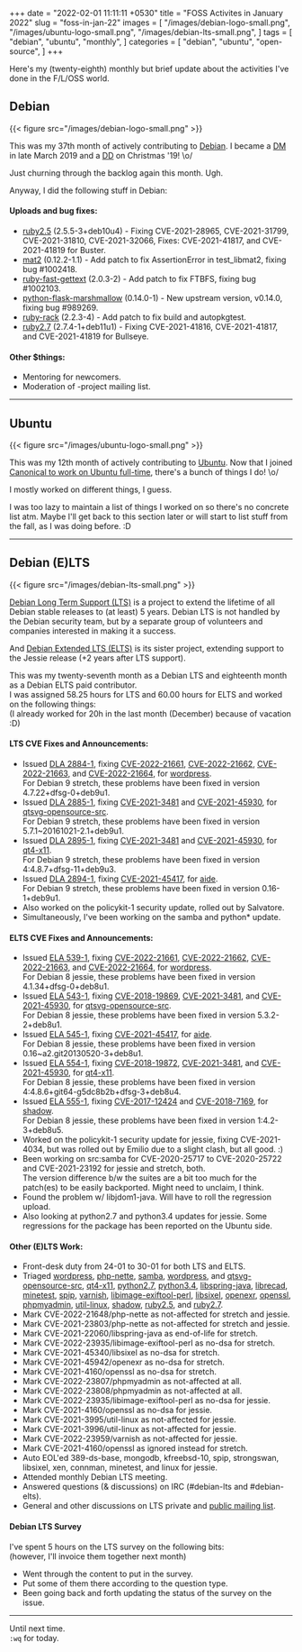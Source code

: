 +++
date = "2022-02-01 11:11:11 +0530"
title = "FOSS Activites in January 2022"
slug = "foss-in-jan-22"
images = [
    "/images/debian-logo-small.png",
    "/images/ubuntu-logo-small.png",
    "/images/debian-lts-small.png",
]
tags = [
    "debian",
    "ubuntu",
    "monthly",
]
categories = [
    "debian",
    "ubuntu",
    "open-source",
]
+++

Here's my (twenty-eighth) monthly but brief update about the activities I've done in the F/L/OSS world.

## Debian
{{< figure src="/images/debian-logo-small.png" >}}

This was my 37th month of actively contributing to [Debian](https://www.debian.org/).
I became a [DM](https://wiki.debian.org/DebianMaintainer) in late March 2019 and a [DD](https://wiki.debian.org/DebianDeveloper) on Christmas '19! \o/

Just churning through the backlog again this month. Ugh.

Anyway, I did the following stuff in Debian:

#### Uploads and bug fixes:

- [ruby2.5](https://tracker.debian.org/pkg/ruby2.5) (2.5.5-3+deb10u4) - Fixing CVE-2021-28965, CVE-2021-31799, CVE-2021-31810, CVE-2021-32066, Fixes: CVE-2021-41817, and CVE-2021-41819 for Buster.
- [mat2](https://tracker.debian.org/pkg/mat2) (0.12.2-1.1) - Add patch to fix AssertionError in test_libmat2, fixing bug #1002418.
- [ruby-fast-gettext](https://tracker.debian.org/pkg/ruby-fast-gettext) (2.0.3-2) - Add patch to fix FTBFS, fixing bug #1002103.
- [python-flask-marshmallow](https://tracker.debian.org/pkg/python-flask-marshmallow) (0.14.0-1) - New upstream version, v0.14.0, fixing bug #989269.
- [ruby-rack](https://tracker.debian.org/pkg/ruby-rack) (2.2.3-4) - Add patch to fix build and autopkgtest.
- [ruby2.7](https://tracker.debian.org/pkg/ruby2.7) (2.7.4-1+deb11u1) - Fixing CVE-2021-41816, CVE-2021-41817, and CVE-2021-41819 for Bullseye.

#### Other $things:

- Mentoring for newcomers.
- Moderation of -project mailing list.

---

## Ubuntu
{{< figure src="/images/ubuntu-logo-small.png" >}}

This was my 12th month of actively contributing to [Ubuntu](https://ubuntu.com/about).
Now that I joined [Canonical to work on Ubuntu full-time](https://utkarsh2102.com/posts/hello-canonical/), there's a bunch of things I do! \o/

I mostly worked on different things, I guess.

I was too lazy to maintain a list of things I worked on so there's
no concrete list atm. Maybe I'll get back to this section later or
will start to list stuff from the fall, as I was doing before. :D

---

## Debian (E)LTS
{{< figure src="/images/debian-lts-small.png" >}}

[Debian Long Term Support (LTS)](https://www.freexian.com/en/services/debian-lts.html) is a project to extend the lifetime of all Debian stable releases to (at least) 5 years. Debian LTS is not handled by the Debian security team, but by a separate group of volunteers and companies interested in making it a success.  

And [Debian Extended LTS (ELTS)](https://deb.freexian.com/extended-lts) is its sister project, extending support to the Jessie release (+2 years after LTS support).

This was my twenty-seventh month as a Debian LTS and eighteenth month as a Debian ELTS paid contributor.  
I was assigned 58.25 hours for LTS and 60.00 hours for ELTS and worked on the following things:  
(I already worked for 20h in the last month (December) because of vacation :D)

#### LTS CVE Fixes and Announcements:

- Issued [DLA 2884-1](), fixing [CVE-2022-21661](https://security-tracker.debian.org/tracker/CVE-2022-21661), [CVE-2022-21662](https://security-tracker.debian.org/tracker/CVE-2022-21662), [CVE-2022-21663](https://security-tracker.debian.org/tracker/CVE-2022-21663), and [CVE-2022-21664](https://security-tracker.debian.org/tracker/CVE-2022-21664), for [wordpress](https://tracker.debian.org/pkg/wordpress).  
  For Debian 9 stretch, these problems have been fixed in version 4.7.22+dfsg-0+deb9u1.
- Issued [DLA 2885-1](), fixing [CVE-2021-3481](https://security-tracker.debian.org/tracker/CVE-2021-3481) and [CVE-2021-45930](https://security-tracker.debian.org/tracker/CVE-2021-45930), for [qtsvg-opensource-src](https://tracker.debian.org/pkg/qtsvg-opensource-src).  
  For Debian 9 stretch, these problems have been fixed in version 5.7.1~20161021-2.1+deb9u1.
- Issued [DLA 2895-1](), fixing [CVE-2021-3481](https://security-tracker.debian.org/tracker/CVE-2021-3481) and [CVE-2021-45930](https://security-tracker.debian.org/tracker/CVE-2021-45930), for [qt4-x11](https://tracker.debian.org/pkg/qt4-x11).  
  For Debian 9 stretch, these problems have been fixed in version 4:4.8.7+dfsg-11+deb9u3.
- Issued [DLA 2894-1](), fixing [CVE-2021-45417](https://security-tracker.debian.org/tracker/CVE-2021-45417), for [aide](https://tracker.debian.org/pkg/aide).  
  For Debian 9 stretch, these problems have been fixed in version 0.16-1+deb9u1.
- Also worked on the policykit-1 security update, rolled out by Salvatore.
- Simultaneously, I've been working on the samba and python* update.

#### ELTS CVE Fixes and Announcements:

- Issued [ELA 539-1](), fixing [CVE-2022-21661](https://security-tracker.debian.org/tracker/CVE-2022-21661), [CVE-2022-21662](https://security-tracker.debian.org/tracker/CVE-2022-21662), [CVE-2022-21663](https://security-tracker.debian.org/tracker/CVE-2022-21663), and [CVE-2022-21664](https://security-tracker.debian.org/tracker/CVE-2022-21664), for [wordpress](https://tracker.debian.org/pkg/wordpress).  
  For Debian 8 jessie, these problems have been fixed in version 4.1.34+dfsg-0+deb8u1.
- Issued [ELA 543-1](), fixing [CVE-2018-19869](https://security-tracker.debian.org/tracker/CVE-2018-19869), [CVE-2021-3481](https://security-tracker.debian.org/tracker/CVE-2021-3481), and [CVE-2021-45930](https://security-tracker.debian.org/tracker/CVE-2021-45930), for [qtsvg-opensource-src](https://tracker.debian.org/pkg/qtsvg-opensource-src).  
  For Debian 8 jessie, these problems have been fixed in version 5.3.2-2+deb8u1.
- Issued [ELA 545-1](), fixing [CVE-2021-45417](https://security-tracker.debian.org/tracker/CVE-2021-45417), for [aide](https://tracker.debian.org/pkg/aide).  
  For Debian 8 jessie, these problems have been fixed in version 0.16~a2.git20130520-3+deb8u1.
- Issued [ELA 554-1](), fixing [CVE-2018-19872](https://security-tracker.debian.org/tracker/CVE-2018-19872), [CVE-2021-3481](https://security-tracker.debian.org/tracker/CVE-2021-3481), and [CVE-2021-45930](https://security-tracker.debian.org/tracker/CVE-2021-45930), for [qt4-x11](https://tracker.debian.org/pkg/qt4-x11).  
  For Debian 8 jessie, these problems have been fixed in version 4:4.8.6+git64-g5dc8b2b+dfsg-3+deb8u4.
- Issued [ELA 555-1](), fixing [CVE-2017-12424](https://security-tracker.debian.org/tracker/CVE-2017-12424) and [CVE-2018-7169](https://security-tracker.debian.org/tracker/CVE-2018-7169), for [shadow](https://tracker.debian.org/pkg/shadow).  
  For Debian 8 jessie, these problems have been fixed in version 1:4.2-3+deb8u5.
- Worked on the policykit-1 security update for jessie, fixing CVE-2021-4034, but was rolled out by Emilio due to a slight clash, but all good. :)  
- Been working on src:samba for CVE-2020-25717 to CVE-2020-25722 and CVE-2021-23192 for jessie and stretch, both.  
  The version difference b/w the suites are a bit too much for the patch(es) to be easily backported. Might need to unclaim, I think.
- Found the problem w/ libjdom1-java. Will have to roll the regression upload.  
- Also looking at python2.7 and python3.4 updates for jessie. Some regressions for the package has been reported on the Ubuntu side.  

#### Other (E)LTS Work:

- Front-desk duty from 24-01 to 30-01 for both LTS and ELTS.
- Triaged [wordpress](https://tracker.debian.org/pkg/wordpress),
[php-nette](https://tracker.debian.org/pkg/php-nette),
[samba](https://tracker.debian.org/pkg/samba),
[wordpress](https://tracker.debian.org/pkg/wordpress), and
[qtsvg-opensource-src](https://tracker.debian.org/pkg/qtsvg-opensource-src),
[qt4-x11](https://tracker.debian.org/pkg/qt4-x11),
[python2.7](https://tracker.debian.org/pkg/python2.7),
[python3.4](https://tracker.debian.org/pkg/python3.4),
[libspring-java](https://tracker.debian.org/pkg/libspring-java),
[librecad](https://tracker.debian.org/pkg/librecad),
[minetest](https://tracker.debian.org/pkg/minetest),
[spip](https://tracker.debian.org/pkg/spip),
[varnish](https://tracker.debian.org/pkg/varnish),
[libimage-exiftool-perl](https://tracker.debian.org/pkg/libimage-exiftool-perl),
[libsixel](https://tracker.debian.org/pkg/libsixel),
[openexr](https://tracker.debian.org/pkg/openexr),
[openssl](https://tracker.debian.org/pkg/openssl),
[phpmyadmin](https://tracker.debian.org/pkg/phpmyadmin),
[util-linux](https://tracker.debian.org/pkg/util-linux),
[shadow](https://tracker.debian.org/pkg/shadow),
[ruby2.5](https://tracker.debian.org/pkg/ruby2.5), and
[ruby2.7](https://tracker.debian.org/pkg/ruby2.7).
- Mark CVE-2022-21648/php-nette as not-affected for stretch and jessie.
- Mark CVE-2021-23803/php-nette as not-affected for stretch and jessie.
- Mark CVE-2021-22060/libspring-java as end-of-life for stretch.
- Mark CVE-2022-23935/libimage-exiftool-perl as no-dsa for stretch.
- Mark CVE-2021-45340/libsixel as no-dsa for stretch.
- Mark CVE-2021-45942/openexr as no-dsa for stretch.
- Mark CVE-2021-4160/openssl as no-dsa for stretch.
- Mark CVE-2022-23807/phpmyadmin as not-affected at all.
- Mark CVE-2022-23808/phpmyadmin as not-affected at all.
- Mark CVE-2022-23935/libimage-exiftool-perl as no-dsa for jessie.
- Mark CVE-2021-4160/openssl as no-dsa for jessie.
- Mark CVE-2021-3995/util-linux as not-affected for jessie.
- Mark CVE-2021-3996/util-linux as not-affected for jessie.
- Mark CVE-2022-23959/varnish as not-affected for jessie.
- Mark CVE-2021-4160/openssl as ignored instead for stretch.
- Auto EOL'ed 389-ds-base, mongodb, kfreebsd-10, spip, strongswan, libsixel, xen, connman, minetest, and linux for jessie.
- Attended monthly Debian LTS meeting.
- Answered questions (& discussions) on IRC (#debian-lts and #debian-elts).
- General and other discussions on LTS private and [public mailing list](https://lists.debian.org/debian-lts/2022/01/threads.html).

#### Debian LTS Survey

I've spent 5 hours on the LTS survey on the following bits:  
(however, I'll invoice them together next month)  
- Went through the content to put in the survey.
- Put some of them there according to the question type.
- Been going back and forth updating the status of the survey on the issue.

---

Until next time.  
`:wq` for today.
